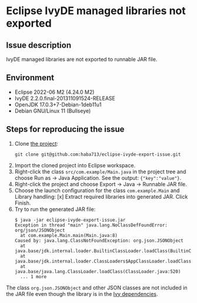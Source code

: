 # Eclipse IvyDE managed libraries not exported

## Issue description

IvyDE managed libraries are not exported to runnable JAR file.

## Environment

- Eclipse 2022-06 M2 (4.24.0 M2)
- IvyDE 2.2.0.final-201311091524-RELEASE
- OpenJDK 17.0.3+7-Debian-1deb11u1
- Debian GNU/Linux 11 (Bullseye)

## Steps for reproducing the issue

1. Clone [the project](https://github.com/haba713/eclipse-ivyde-export-issue):
    ```
    git clone git@github.com:haba713/eclipse-ivyde-export-issue.git
    ```
 3. Import the cloned project into Eclipse workspace.
 4. Right-click the class `src/com.example/Main.java` in the project tree and
   choose Run as → Java Application. See the output: `{"key":"value"}`.
 5. Right-click the project and choose Export → Java → Runnable JAR file.
 6. Choose the launch configuration for the class `com.example.Main` and
   Library handling: [x] Extract required libraries into generated JAR. Click
   Finish.
 7. Try to run the generated JAR file:
    ```
    $ java -jar eclipse-ivyde-export-issue.jar
    Exception in thread "main" java.lang.NoClassDefFoundError: org/json/JSONObject
      at com.example.Main.main(Main.java:8)
    Caused by: java.lang.ClassNotFoundException: org.json.JSONObject
      at java.base/jdk.internal.loader.BuiltinClassLoader.loadClass(BuiltinClassLoader.java:641)
      at java.base/jdk.internal.loader.ClassLoaders$AppClassLoader.loadClass(ClassLoaders.java:188)
      at java.base/java.lang.ClassLoader.loadClass(ClassLoader.java:520)
      ... 1 more
    ```

The class `org.json.JSONObject` and other JSON classes are not included in the
JAR file even though the library is in the [Ivy dependencies](ivy.xml).
